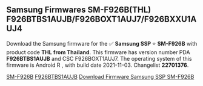 <h2>Samsung Firmwares SM-F926B(THL) F926BTBS1AUJB/F926BOXT1AUJ7/F926BXXU1AUJ4</h2>
Download the Samsung firmware for the ✅ <strong>Samsung SSP </strong> ⭐ <strong>SM-F926B</strong> with product code <strong>THL</strong> <strong> from Thailand</strong>. This firmware has version number PDA <strong>F926BTBS1AUJB</strong> and CSC F926BOXT1AUJ7. The operating system of this firmware is Android R , with build date 2021-11-03. Changelist <strong>22701376</strong>.


[SM-F926B](https://samfirm.shop/samsung/model/SM-F926B)
[F926BTBS1AUJB](https://samfirm.shop/samsung/pda/F926BTBS1AUJB)
[Download Firmware Samsung SSP SM-F926B](https://samfirm.shop/samsung/firmware/471190)
